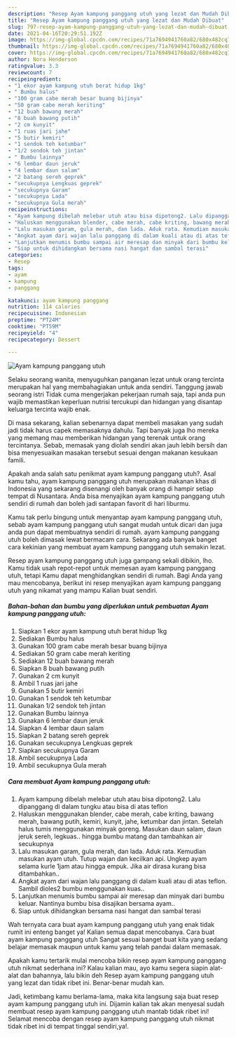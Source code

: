 ```yaml
---
description: "Resep Ayam kampung panggang utuh yang lezat dan Mudah Dibuat"
title: "Resep Ayam kampung panggang utuh yang lezat dan Mudah Dibuat"
slug: 797-resep-ayam-kampung-panggang-utuh-yang-lezat-dan-mudah-dibuat
date: 2021-04-16T20:29:51.192Z
image: https://img-global.cpcdn.com/recipes/71a7694941760a82/680x482cq70/ayam-kampung-panggang-utuh-foto-resep-utama.jpg
thumbnail: https://img-global.cpcdn.com/recipes/71a7694941760a82/680x482cq70/ayam-kampung-panggang-utuh-foto-resep-utama.jpg
cover: https://img-global.cpcdn.com/recipes/71a7694941760a82/680x482cq70/ayam-kampung-panggang-utuh-foto-resep-utama.jpg
author: Nora Henderson
ratingvalue: 3.3
reviewcount: 7
recipeingredient:
- "1 ekor ayam kampung utuh berat hidup 1kg"
- " Bumbu halus"
- "100 gram cabe merah besar buang bijinya"
- "50 gram cabe merah keriting"
- "12 buah bawang merah"
- "8 buah bawang putih"
- "2 cm kunyit"
- "1 ruas jari jahe"
- "5 butir kemiri"
- "1 sendok teh ketumbar"
- "1/2 sendok teh jintan"
- " Bumbu lainnya"
- "6 lembar daun jeruk"
- "4 lembar daun salam"
- "2 batang sereh geprek"
- "secukupnya Lengkuas geprek"
- "secukupnya Garam"
- "secukupnya Lada"
- "secukupnya Gula merah"
recipeinstructions:
- "Ayam kampung dibelah melebar utuh atau bisa dipotong2. Lalu dipanggang di dalam tungku atau bisa di atas teflon"
- "Haluskan menggunakan blender, cabe merah, cabe kriting, bawang merah, bawang putih, kemiri, kunyit, jahe, ketumbar dan jintan. Setelah halus tumis menggunakan minyak goreng. Masukan daun salam, daun jeruk sereh, legkuas.. hingga bumbu matang dan tambahkan air secukupnya"
- "Lalu masukan garam, gula merah, dan lada. Aduk rata. Kemudian masukan ayam utuh. Tutup wajan dan kecilkan api. Ungkep ayam selama kurle 1jam atau hingga empuk. Jika air dirasa kurang bisa ditambahkan.."
- "Angkat ayam dari wajan lalu panggang di dalam kuali atau di atas teflon. Sambil dioles2 bumbu menggunakan kuas.."
- "Lanjutkan menumis bumbu sampai air meresap dan minyak dari bumbu keluar. Nantinya bumbu bisa disajikan bersama ayam.."
- "Siap untuk dihidangkan bersama nasi hangat dan sambal terasi"
categories:
- Resep
tags:
- ayam
- kampung
- panggang

katakunci: ayam kampung panggang 
nutrition: 114 calories
recipecuisine: Indonesian
preptime: "PT24M"
cooktime: "PT59M"
recipeyield: "4"
recipecategory: Dessert

---
```



![Ayam kampung panggang utuh](https://img-global.cpcdn.com/recipes/71a7694941760a82/680x482cq70/ayam-kampung-panggang-utuh-foto-resep-utama.jpg)

Selaku seorang wanita, menyuguhkan panganan lezat untuk orang tercinta merupakan hal yang membahagiakan untuk anda sendiri. Tanggung jawab seorang istri Tidak cuma mengerjakan pekerjaan rumah saja, tapi anda pun wajib memastikan keperluan nutrisi tercukupi dan hidangan yang disantap keluarga tercinta wajib enak.

Di masa  sekarang, kalian sebenarnya dapat membeli masakan yang sudah jadi tidak harus capek memasaknya dahulu. Tapi banyak juga lho mereka yang memang mau memberikan hidangan yang terenak untuk orang tercintanya. Sebab, memasak yang diolah sendiri akan jauh lebih bersih dan bisa menyesuaikan masakan tersebut sesuai dengan makanan kesukaan famili. 



Apakah anda salah satu penikmat ayam kampung panggang utuh?. Asal kamu tahu, ayam kampung panggang utuh merupakan makanan khas di Indonesia yang sekarang disenangi oleh banyak orang di hampir setiap tempat di Nusantara. Anda bisa menyajikan ayam kampung panggang utuh sendiri di rumah dan boleh jadi santapan favorit di hari liburmu.

Kamu tak perlu bingung untuk menyantap ayam kampung panggang utuh, sebab ayam kampung panggang utuh sangat mudah untuk dicari dan juga anda pun dapat membuatnya sendiri di rumah. ayam kampung panggang utuh boleh dimasak lewat bermacam cara. Sekarang ada banyak banget cara kekinian yang membuat ayam kampung panggang utuh semakin lezat.

Resep ayam kampung panggang utuh juga gampang sekali dibikin, lho. Kamu tidak usah repot-repot untuk memesan ayam kampung panggang utuh, tetapi Kamu dapat menghidangkan sendiri di rumah. Bagi Anda yang mau mencobanya, berikut ini resep menyajikan ayam kampung panggang utuh yang nikamat yang mampu Kalian buat sendiri.

<!--inarticleads1-->

##### Bahan-bahan dan bumbu yang diperlukan untuk pembuatan Ayam kampung panggang utuh:

1. Siapkan 1 ekor ayam kampung utuh berat hidup 1kg
1. Sediakan  Bumbu halus
1. Gunakan 100 gram cabe merah besar buang bijinya
1. Sediakan 50 gram cabe merah keriting
1. Sediakan 12 buah bawang merah
1. Siapkan 8 buah bawang putih
1. Gunakan 2 cm kunyit
1. Ambil 1 ruas jari jahe
1. Gunakan 5 butir kemiri
1. Gunakan 1 sendok teh ketumbar
1. Gunakan 1/2 sendok teh jintan
1. Gunakan  Bumbu lainnya
1. Gunakan 6 lembar daun jeruk
1. Siapkan 4 lembar daun salam
1. Siapkan 2 batang sereh geprek
1. Gunakan secukupnya Lengkuas geprek
1. Siapkan secukupnya Garam
1. Ambil secukupnya Lada
1. Ambil secukupnya Gula merah




<!--inarticleads2-->

##### Cara membuat Ayam kampung panggang utuh:

1. Ayam kampung dibelah melebar utuh atau bisa dipotong2. Lalu dipanggang di dalam tungku atau bisa di atas teflon
1. Haluskan menggunakan blender, cabe merah, cabe kriting, bawang merah, bawang putih, kemiri, kunyit, jahe, ketumbar dan jintan. Setelah halus tumis menggunakan minyak goreng. Masukan daun salam, daun jeruk sereh, legkuas.. hingga bumbu matang dan tambahkan air secukupnya
1. Lalu masukan garam, gula merah, dan lada. Aduk rata. Kemudian masukan ayam utuh. Tutup wajan dan kecilkan api. Ungkep ayam selama kurle 1jam atau hingga empuk. Jika air dirasa kurang bisa ditambahkan..
1. Angkat ayam dari wajan lalu panggang di dalam kuali atau di atas teflon. Sambil dioles2 bumbu menggunakan kuas..
1. Lanjutkan menumis bumbu sampai air meresap dan minyak dari bumbu keluar. Nantinya bumbu bisa disajikan bersama ayam..
1. Siap untuk dihidangkan bersama nasi hangat dan sambal terasi




Wah ternyata cara buat ayam kampung panggang utuh yang enak tidak rumit ini enteng banget ya! Kalian semua dapat mencobanya. Cara buat ayam kampung panggang utuh Sangat sesuai banget buat kita yang sedang belajar memasak maupun untuk kamu yang telah pandai dalam memasak.

Apakah kamu tertarik mulai mencoba bikin resep ayam kampung panggang utuh nikmat sederhana ini? Kalau kalian mau, ayo kamu segera siapin alat-alat dan bahannya, lalu bikin deh Resep ayam kampung panggang utuh yang lezat dan tidak ribet ini. Benar-benar mudah kan. 

Jadi, ketimbang kamu berlama-lama, maka kita langsung saja buat resep ayam kampung panggang utuh ini. Dijamin kalian tak akan menyesal sudah membuat resep ayam kampung panggang utuh mantab tidak ribet ini! Selamat mencoba dengan resep ayam kampung panggang utuh nikmat tidak ribet ini di tempat tinggal sendiri,ya!.

